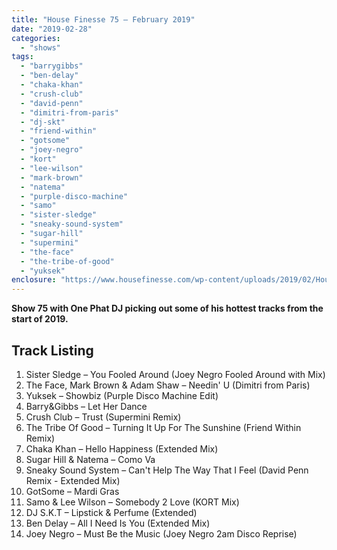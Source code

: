 ```yaml
---
title: "House Finesse 75 – February 2019"
date: "2019-02-28"
categories: 
  - "shows"
tags: 
  - "barrygibbs"
  - "ben-delay"
  - "chaka-khan"
  - "crush-club"
  - "david-penn"
  - "dimitri-from-paris"
  - "dj-skt"
  - "friend-within"
  - "gotsome"
  - "joey-negro"
  - "kort"
  - "lee-wilson"
  - "mark-brown"
  - "natema"
  - "purple-disco-machine"
  - "samo"
  - "sister-sledge"
  - "sneaky-sound-system"
  - "sugar-hill"
  - "supermini"
  - "the-face"
  - "the-tribe-of-good"
  - "yuksek"
enclosure: "https://www.housefinesse.com/wp-content/uploads/2019/02/House-Finesse-75-February-2019.mp3 72184858 audio/mpeg "
---
```


**Show 75 with One Phat DJ picking out some of his hottest tracks from the start of 2019.**

## Track Listing

1. Sister Sledge – You Fooled Around (Joey Negro Fooled Around with Mix)
2. The Face, Mark Brown & Adam Shaw – Needin' U (Dimitri from Paris)
3. Yuksek – Showbiz (Purple Disco Machine Edit)
4. Barry&Gibbs – Let Her Dance
5. Crush Club – Trust (Supermini Remix)
6. The Tribe Of Good – Turning It Up For The Sunshine (Friend Within Remix)
7. Chaka Khan – Hello Happiness (Extended Mix)
8. Sugar Hill & Natema – Como Va
9. Sneaky Sound System – Can't Help The Way That I Feel (David Penn Remix - Extended Mix)
10. GotSome – Mardi Gras
11. Samo & Lee Wilson – Somebody 2 Love (KORT Mix)
12. DJ S.K.T – Lipstick & Perfume (Extended)
13. Ben Delay – All I Need Is You (Extended Mix)
14. Joey Negro – Must Be the Music (Joey Negro 2am Disco Reprise)
